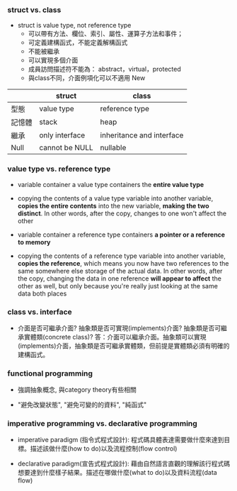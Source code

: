 ### struct vs. class

* struct is value type, not reference type
    * 可以帶有方法、欄位、索引、屬性、運算子方法和事件；
    * 可定義建構函式，不能定義解構函式
    * 不能被繼承
    * 可以實現多個介面
    * 成員訪問描述符不能為： abstract，virtual，protected
    * 與class不同，介面例項化可以不適用 New

|   | struct  | class | 
|---|---|---|
| 型態 | value type | reference type |
| 記憶體 | stack | heap |
| 繼承 | only interface | inheritance and interface |
| Null | cannot be NULL | nullable |

### value type vs. reference type

* variable container a value type containers the __entire value type__
* copying the contents of a value type variable into another variable, __copies the entire contents__ into the new variable, __making the two distinct__. In other words, after the copy, changes to one won't affect the other

* variable container a reference type containers __a pointer or a reference to memory__
* copying the contents of a reference type variable into another variable, __copies the reference__, which means you now have two references to the same somewhere else storage of the actual data. In other words, after the copy, changing the data in one reference __will appear to affect__ the other as well, but only because you're really just looking at the same data both places


### class vs. interface 

* 介面是否可繼承介面? 抽象類是否可實現(implements)介面? 抽象類是否可繼承實體類(concrete class)?
答：介面可以繼承介面。抽象類可以實現(implements)介面，抽象類是否可繼承實體類，但前提是實體類必須有明確的建構函式。

### functional programming 

* 強調抽象概念, 與category theory有些相關

* "避免改變狀態", "避免可變的的資料", "純函式"



### imperative programming vs. declarative programming

* imperative paradigm (指令式程式設計): 程式碼具體表達需要做什麼來達到目標。描述該做什麼(how to do)以及流程控制(flow control)

* declarative paradigm(宣告式程式設計): 藉由自然語言直觀的理解該行程式碼想要達到什麼樣子結果。描述在哪做什麼(what to do)以及資料流程(data flow)

